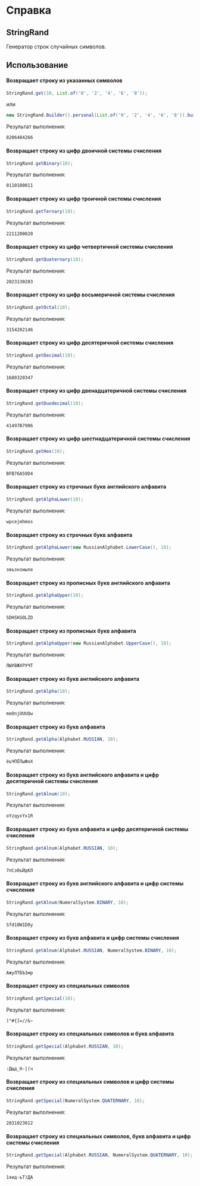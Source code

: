# Справка
## StringRand
Генератор строк случайных символов.

## Использование
#### Возвращает строку из указанных символов
```java
StringRand.get(10, List.of('0', '2', '4', '6', '8'));
```
или
```java
new StringRand.Builder().personal(List.of('0', '2', '4', '6', '8')).build(10);
```

Результат выполнения:
```
8206484266
```

#### Возвращает строку из цифр двоичной системы счисления
```java
StringRand.getBinary(10);
```

Результат выполнения:
```
0110100011
```

#### Возвращает строку из цифр троичной системы счисления
```java
StringRand.getTernary(10);
```

Результат выполнения:
```
2211200020
```

#### Возвращает строку из цифр четвертичной системы счисления
```java
StringRand.getQuaternary(10);
```

Результат выполнения:
```
2023130203
```


#### Возвращает строку из цифр восьмеричной системы счисления
```java
StringRand.getOctal(10);
```
Результат выполнения:
```
3154202146
```

#### Возвращает строку из цифр десятеричной системы счисления
```java
StringRand.getDecimal(10);
```

Результат выполнения:
```
1680320347
```

#### Возвращает строку из цифр двенадцатеричной системы счисления
```java
StringRand.getDuodecimal(10);
```

Результат выполнения:
```
41497B7906
```

#### Возвращает строку из цифр шестнадцатеричной системы счисления
```java
StringRand.getHex(10);
```

Результат выполнения:
```
BFB76A59D4
```

#### Возвращает строку из строчных букв английского алфавита
```java
StringRand.getAlphaLower(10);
```

Результат выполнения:
```
wpcejmhmos
```

#### Возвращает строку из строчных букв алфавита
```java
StringRand.getAlphaLower(new RussianAlphabet.LowerCase(), 10);
```

Результат выполнения:
```
эвъзнзиыле
```

#### Возвращает строку из прописных букв английского алфавита
```java
StringRand.getAlphaUpper(10);
```

Результат выполнения:
```
SDHSKGOLZD
```

#### Возвращает строку из прописных букв алфавита
```java
StringRand.getAlphaUpper(new RussianAlphabet.UpperCase(), 10);
```

Результат выполнения:
```
ЛЫУВЖХРУЧТ
```

#### Возвращает строку из букв английского алфавита
```java
StringRand.getAlpha(10);
```

Результат выполнения:
```
meOnjOUUQw
```

#### Возвращает строку из букв алфавита
```java
StringRand.getAlpha(Alphabet.RUSSIAN, 10);
```

Результат выполнения:
```
ёъЧПЁПыФоХ
```

#### Возвращает строку из букв английского алфавита и цифр десятеричной системы счисления
```java
StringRand.getAlnum(10);
```

Результат выполнения:
```
oYzqyxYx1R
```

#### Возвращает строку из букв алфавита и цифр десятеричной системы счисления
```java
StringRand.getAlnum(Alphabet.RUSSIAN, 10);
```

Результат выполнения:
```
7пСэ0ъЙдКЛ
```

#### Возвращает строку из букв английского алфавита и цифр системы счисления
```java
StringRand.getAlnum(NumeralSystem.BINARY, 10);
```

Результат выполнения:
```
Sfd10W1D0y
```

#### Возвращает строку из букв алфавита и цифр системы счисления
```java
StringRand.getAlnum(Alphabet.RUSSIAN, NumeralSystem.BINARY, 10);
```

Результат выполнения:
```
АжуЛТБЪ1мр
```

#### Возвращает строку из специальных символов
```java
StringRand.getSpecial(10);
```

Результат выполнения:
```
)"#{]=//&~
```

#### Возвращает строку из специальных символов и букв алфавита
```java
StringRand.getSpecial(Alphabet.RUSSIAN, 10);
```

Результат выполнения:
```
:Дщд_Н-|(ч
```

#### Возвращает строку из специальных символов и цифр системы счисления
```java
StringRand.getSpecial(NumeralSystem.QUATERNARY, 10);
```

Результат выполнения:
```
2031023012
```

#### Возвращает строку из специальных символов, букв алфавита и цифр системы счисления
```java
StringRand.getSpecial(Alphabet.RUSSIAN, NumeralSystem.QUATERNARY, 10);
```

Результат выполнения:
```
1яид-ъТ)ДА
```
